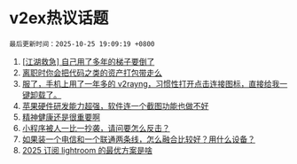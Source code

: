 # v2ex热议话题

`最后更新时间：2025-10-25 19:09:19 +0800`

1. [[江湖救急] 自己用了多年的梯子要倒了](https://www.v2ex.com/t/1168274)
1. [离职时你会把代码之类的资产打包带走么](https://www.v2ex.com/t/1168247)
1. [服了，手机上用了一年多的 v2rayng，习惯性打开点击连接图标，直接给我一键卸载了。](https://www.v2ex.com/t/1168238)
1. [苹果硬件研发能力超强，软件连一个截图功能也做不好](https://www.v2ex.com/t/1168283)
1. [精神健康还是很重要啊](https://www.v2ex.com/t/1168279)
1. [小程序被人一比一抄袭，请问要怎么反击？](https://www.v2ex.com/t/1168253)
1. [如果装一个电信和一个联通两条线，怎么融合比较好？用什么设备？](https://www.v2ex.com/t/1168221)
1. [2025 订阅 lightroom 的最优方案是啥](https://www.v2ex.com/t/1168242)

